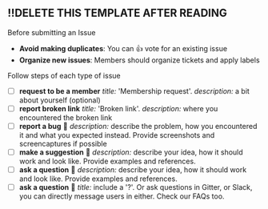 ## !!DELETE THIS TEMPLATE AFTER READING
Before submitting an Issue
- **Avoid making duplicates**: You can :+1: vote for an existing issue
- **Organize new issues**: Members should organize tickets and apply labels

Follow steps of each type of issue
- [ ] **request to be a member** _title:_ 'Membership request'. _description:_ a bit about yourself (optional)
- [ ] **report broken link** _title:_ 'Broken link'. _description:_ where you encountered the broken link
- [ ] **report a bug** :bug: _description:_ describe the problem, how you encountered it and what you expected instead. Provide screenshots and screencaptures if possible
- [ ] **make a suggestion** :bug: _description:_ describe your idea, how it should work and look like. Provide examples and references.
- [ ] **ask a question** :bug: _description:_ describe your idea, how it should work and look like. Provide examples and references.
- [ ] **ask a question** :bug: _title:_ include a '?'. Or ask questions in Gitter, or Slack, you can directly message users in either. Check our FAQs too.
